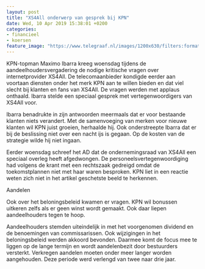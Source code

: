 ```yaml
---
layout: post
title: "XS4All onderwerp van gesprek bij KPN"
date: Wed, 10 Apr 2019 15:38:01 +0200
categories: 
- financieel 
- koersen 
feature_image: "https://www.telegraaf.nl/images/1200x630/filters:format(jpeg):quality(80)/cdn-kiosk-api.telegraaf.nl/86ed2fae-5bb2-11e9-bdb3-0218eaf05005.jpg"
---
```


<p class="intro">KPN-topman Maximo Ibarra kreeg woensdag tijdens de aandeelhoudersvergadering de nodige kritische vragen over internetprovider XS4All. De telecomaanbieder kondigde eerder aan voortaan diensten onder het merk KPN aan te willen bieden en dat viel slecht bij klanten en fans van XS4All. De vragen werden met applaus onthaald. Ibarra stelde een speciaal gesprek met vertegenwoordigers van XS4All voor.</p> <p>Ibarra benadrukte in zijn antwoorden meermaals dat er voor bestaande klanten niets verandert. Met de samenvoeging van merken voor nieuwe klanten wil KPN juist groeien, herhaalde hij. Ook onderstreepte Ibarra dat er bij de beslissing niet over een nacht ijs is gegaan. Op de kosten van de strategie wilde hij niet ingaan.</p><p>Eerder woensdag schreef het AD dat de ondernemingsraad van XS4All een speciaal overleg heeft afgedwongen. De personeelsvertegenwoordiging had volgens de krant met een rechtszaak gedreigd omdat de toekomstplannen niet met haar waren besproken. KPN liet in een reactie weten zich niet in het artikel geschetste beeld te herkennen.</p><p>Aandelen</p><p>Ook over het beloningsbeleid kwamen er vragen. KPN wil bonussen uitkeren zelfs als er geen winst wordt gemaakt. Ook daar liepen aandeelhouders tegen te hoop.</p><p>Aandeelhouders stemden uiteindelijk in met het voorgenomen dividend en de benoemingen van commissarissen. Ook wijzigingen in het beloningsbeleid werden akkoord bevonden. Daarmee komt de focus mee te liggen op de lange termijn en wordt aandelenbezit door bestuurders versterkt. Verkregen aandelen moeten onder meer langer worden aangehouden. Deze periode werd verlengd van twee naar drie jaar.</p>
